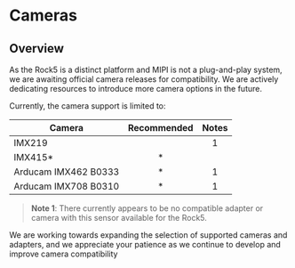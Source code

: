 # Cameras

## Overview

As the Rock5 is a distinct platform and MIPI is not a plug-and-play system, we are awaiting official camera releases for compatibility. We are actively dedicating resources to introduce more camera options in the future.

Currently, the camera support is limited to:

| Camera                   | Recommended | Notes |
| ------------------------ | :---------: | :---: |
| IMX219                   |             |   1   |
| IMX415*                  |      *      |       |
| Arducam IMX462 B0333     |      *      |   1   |
| Arducam IMX708 B0310     |      *      |   1   |


> **Note 1**: There currently appears to be no compatible adapter or camera with this sensor available for the Rock5.

We are working towards expanding the selection of supported cameras and adapters, and we appreciate your patience as we continue to develop and improve camera compatibility
